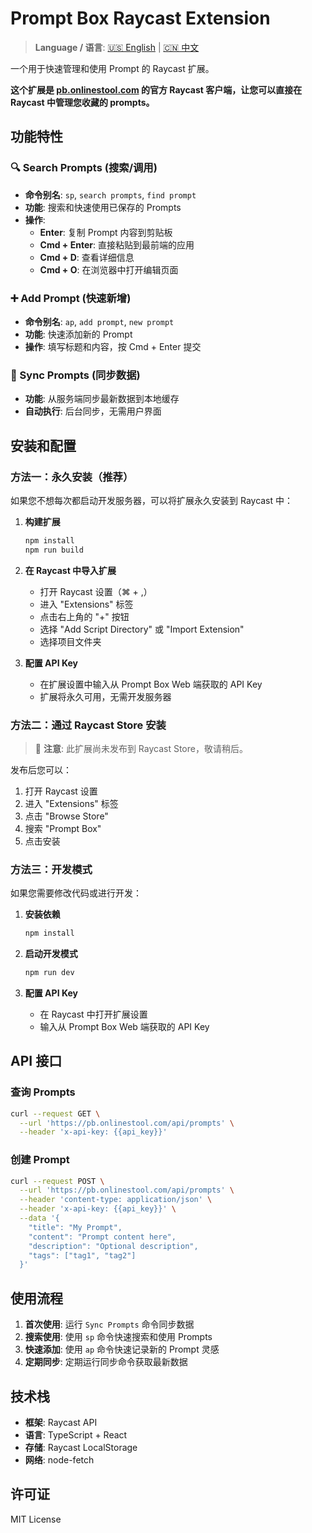 # Prompt Box Raycast Extension

> **Language / 语言**: [🇺🇸 English](./README.md) | [🇨🇳 中文](./README.ZH.md)

一个用于快速管理和使用 Prompt 的 Raycast 扩展。

**这个扩展是 [pb.onlinestool.com](https://pb.onlinestool.com) 的官方 Raycast 客户端，让您可以直接在 Raycast 中管理您收藏的 prompts。**

## 功能特性

### 🔍 Search Prompts (搜索/调用)
- **命令别名**: `sp`, `search prompts`, `find prompt`
- **功能**: 搜索和快速使用已保存的 Prompts
- **操作**:
  - **Enter**: 复制 Prompt 内容到剪贴板
  - **Cmd + Enter**: 直接粘贴到最前端的应用
  - **Cmd + D**: 查看详细信息
  - **Cmd + O**: 在浏览器中打开编辑页面

### ➕ Add Prompt (快速新增)
- **命令别名**: `ap`, `add prompt`, `new prompt`
- **功能**: 快速添加新的 Prompt
- **操作**: 填写标题和内容，按 Cmd + Enter 提交

### 🔄 Sync Prompts (同步数据)
- **功能**: 从服务端同步最新数据到本地缓存
- **自动执行**: 后台同步，无需用户界面

## 安装和配置

### 方法一：永久安装（推荐）

如果您不想每次都启动开发服务器，可以将扩展永久安装到 Raycast 中：

1. **构建扩展**
   ```bash
   npm install
   npm run build
   ```

2. **在 Raycast 中导入扩展**
   - 打开 Raycast 设置（⌘ + ,）
   - 进入 "Extensions" 标签
   - 点击右上角的 "+" 按钮
   - 选择 "Add Script Directory" 或 "Import Extension"
   - 选择项目文件夹

3. **配置 API Key**
   - 在扩展设置中输入从 Prompt Box Web 端获取的 API Key
   - 扩展将永久可用，无需开发服务器

### 方法二：通过 Raycast Store 安装

> 📝 **注意**: 此扩展尚未发布到 Raycast Store，敬请稍后。

发布后您可以：
1. 打开 Raycast 设置
2. 进入 "Extensions" 标签
3. 点击 "Browse Store"
4. 搜索 "Prompt Box"
5. 点击安装

### 方法三：开发模式

如果您需要修改代码或进行开发：

1. **安装依赖**
   ```bash
   npm install
   ```

2. **启动开发模式**
   ```bash
   npm run dev
   ```

3. **配置 API Key**
   - 在 Raycast 中打开扩展设置
   - 输入从 Prompt Box Web 端获取的 API Key

## API 接口

### 查询 Prompts
```bash
curl --request GET \
  --url 'https://pb.onlinestool.com/api/prompts' \
  --header 'x-api-key: {{api_key}}'
```

### 创建 Prompt
```bash
curl --request POST \
  --url 'https://pb.onlinestool.com/api/prompts' \
  --header 'content-type: application/json' \
  --header 'x-api-key: {{api_key}}' \
  --data '{
    "title": "My Prompt",
    "content": "Prompt content here",
    "description": "Optional description",
    "tags": ["tag1", "tag2"]
  }'
```

## 使用流程

1. **首次使用**: 运行 `Sync Prompts` 命令同步数据
2. **搜索使用**: 使用 `sp` 命令快速搜索和使用 Prompts
3. **快速添加**: 使用 `ap` 命令快速记录新的 Prompt 灵感
4. **定期同步**: 定期运行同步命令获取最新数据

## 技术栈

- **框架**: Raycast API
- **语言**: TypeScript + React
- **存储**: Raycast LocalStorage
- **网络**: node-fetch

## 许可证

MIT License
